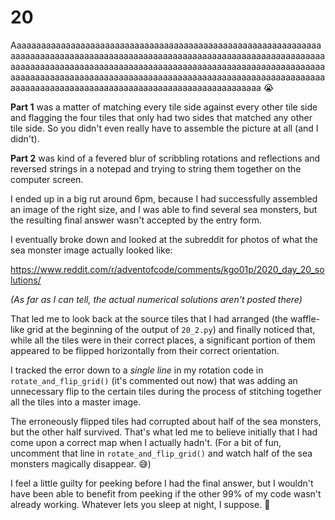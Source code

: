 # 20

Aaaaaaaaaaaaaaaaaaaaaaaaaaaaaaaaaaaaaaaaaaaaaaaaaaaaaaaaaaaaaaaaaaaaaaaaaaaaaaaaaaaaaaaaaaaaaaaaaaaaaaaaaaaaaaaaaaaaaaaaaaaaaaaaaaaaaaaaaaaaaaaaaaaaaaaaaaaaaaaaaaaaaaaaaaaaaaaaaaaaaaaaaaaaaaaaaaaaaaaaaaaaaaaaaaaaaaaaaaaaaaaaaaaaaaaaaaaaaaaaaaaaaaaaaaaaaaaaaaaaaaaaaaaaaaaaaaaaaaaaaaaaaaaaaaaaaaaaaaaaaaaaaa &#x1F62D;

**Part 1** was a matter of matching every tile side against every other tile side and flagging the four tiles that only had two sides that matched any other tile side.  So you didn't even really have to assemble the picture at all (and I didn't).

**Part 2** was kind of a fevered blur of scribbling rotations and reflections and reversed strings in a notepad and trying to string them together on the computer screen.

I ended up in a big rut around 6pm, because I had successfully assembled an image of the right size, and I was able to find several sea monsters, but the resulting final answer wasn't accepted by the entry form.

I eventually broke down and looked at the subreddit for photos of what the sea monster image actually looked like:

https://www.reddit.com/r/adventofcode/comments/kgo01p/2020_day_20_solutions/

*(As far as I can tell, the actual numerical solutions aren't posted there)*

That led me to look back at the source tiles that I had arranged (the waffle-like grid at the beginning of the output of `20_2.py`) and finally noticed that, while all the tiles were in their correct places, a significant portion of them appeared to be flipped horizontally from their correct orientation.

I tracked the error down to a *single line* in my rotation code in `rotate_and_flip_grid()` (it's commented out now) that was adding an unnecessary flip to the certain tiles during the process of stitching together all the tiles into a master image.

The erroneously flipped tiles had corrupted about half of the sea monsters, but the other half survived.  That's what led me to believe initially that I had come upon a correct map when I actually hadn't.  (For a bit of fun, uncomment that line in `rotate_and_flip_grid()` and watch half of the sea monsters magically disappear.  &#x1F605;)

I feel a little guilty for peeking before I had the final answer, but I wouldn't have been able to benefit from peeking if the other 99% of my code wasn't already working.  Whatever lets you sleep at night, I suppose.  &#x1F937;
